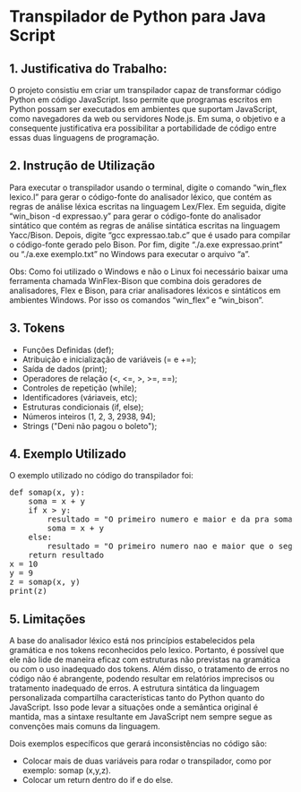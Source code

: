 # Transpilador de Python para Java Script

## 1.	Justificativa do Trabalho:

O projeto consistiu em criar um transpilador capaz de transformar código Python em código JavaScript. Isso permite que programas escritos em Python possam ser executados em ambientes que suportam JavaScript, como navegadores da web ou servidores Node.js. Em suma, o objetivo e a consequente justificativa era possibilitar a portabilidade de código entre essas duas linguagens de programação.

## 2.	Instrução de Utilização
Para executar o transpilador usando o terminal, digite o comando “win_flex lexico.l” para gerar o código-fonte do analisador léxico, que contém as regras de análise léxica escritas na linguagem Lex/Flex. Em seguida, digite “win_bison -d expressao.y” para gerar o código-fonte do analisador sintático que contém as regras de análise sintática escritas na linguagem Yacc/Bison. Depois, digite “gcc expressao.tab.c” que é usado para compilar o código-fonte gerado pelo Bison. Por fim, digite “./a.exe expressao.print” ou “./a.exe exemplo.txt” no Windows para executar o arquivo “a”.

Obs: Como foi utilizado o Windows e não o Linux foi necessário baixar uma ferramenta chamada WinFlex-Bison que combina dois geradores de analisadores, Flex e Bison, para criar analisadores léxicos e sintáticos em ambientes Windows. Por isso os comandos “win_flex” e “win_bison”.

## 3.	Tokens
- Funções Definidas (def); 
- Atribuição e inicialização de variáveis (= e +=); 
- Saída de dados (print);
- Operadores de relação (<, <=, >, >=, ==);   
- Controles de repetição (while); 
- Identificadores (váriaveis, etc);
- Estruturas condicionais (if, else);
- Números inteiros (1, 2, 3, 2938, 94); 
- Strings ("Deni não pagou o boleto"); 

## 4.	Exemplo Utilizado
O exemplo utilizado no código do transpilador foi:

<pre>def somap(x, y):
    soma = x + y
    if x > y:
        resultado = "O primeiro numero e maior e da pra somar"
        soma = x + y
    else:
        resultado = "O primeiro numero nao e maior que o segundo e nao tem soma."
    return resultado
x = 10
y = 9
z = somap(x, y)
print(z)</pre>

## 5.	Limitações
A base do analisador léxico está nos princípios estabelecidos pela gramática e nos tokens reconhecidos pelo lexico. Portanto, é possível que ele não lide de maneira eficaz com estruturas não previstas na gramática ou com o uso inadequado dos tokens. Além disso, o tratamento de erros no código não é abrangente, podendo resultar em relatórios imprecisos ou tratamento inadequado de erros. A estrutura sintática da linguagem personalizada compartilha características tanto do Python quanto do JavaScript. Isso pode levar a situações onde a semântica original é mantida, mas a sintaxe resultante em JavaScript nem sempre segue as convenções mais comuns da linguagem.

Dois exemplos específicos que gerará inconsistências no código são:
- Colocar mais de duas variáveis para rodar o transpilador, como por exemplo: somap (x,y,z).
- Colocar um return dentro do if e do else.
